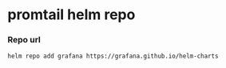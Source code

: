 # promtail helm repo

### Repo url
```
helm repo add grafana https://grafana.github.io/helm-charts
```